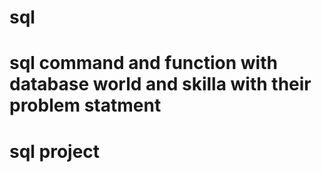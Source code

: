 # sql
# sql command and function with database world and skilla with their problem statment 
# sql project

